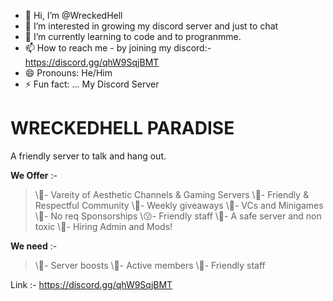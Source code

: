 - 👋 Hi, I’m @WreckedHell
- 👀 I’m interested in growing my discord server and just to chat
- 🌱 I’m currently learning to code and to progranmme.
- 📫 How to reach me - by joining my discord:- https://discord.gg/qhW9SqjBMT
- 😄 Pronouns: He/Him
- ⚡ Fun fact: ...
My Discord Server
# WRECKEDHELL PARADISE 
A friendly server to talk and hang out.

__**We Offer**__ :-

> \🌮- Vareity of Aesthetic Channels & Gaming Servers
> \🎎- Friendly & Respectful Community
> \🎁- Weekly giveaways
> \🍻- VCs and Minigames
> \🥂- No req Sponsorships
> \😗- Friendly staff
> \🙂- A safe server and non toxic
> \📨- Hiring Admin and Mods!

__**We need**__ :-

> \🚀- Server boosts
> \👥- Active members
> \👷- Friendly staff

Link :- https://discord.gg/qhW9SqjBMT

<!---
WreckedHell/WreckedHell is a ✨ special ✨ repository because its `README.md` (this file) appears on your GitHub profile.
You can click the Preview link to take a look at your changes.
--->
